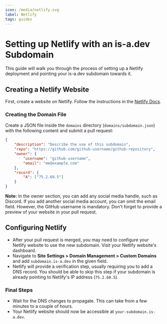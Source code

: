 ```yaml
---
icon: /media/netlify.svg
label: Netlify
tags: guides
---
```


# Setting up Netlify with an is-a.dev Subdomain

This guide will walk you through the process of setting up a Netlify deployment and pointing your is-a.dev subdomain towards it.

## Creating a Netlify Website

First, create a website on Netlify. Follow the instructions in the [Netlify Docs](https://docs.netlify.com/).

### Creating the Domain File

Create a JSON file inside the `domains` directory (`domains/subdomain.json`) with the following content and submit a pull request:

```json
{
    "description": "Describe the use of this subdomain",
    "repo": "https://github.com/github-username/github-repository",
    "owner": {
        "username": "github-username",
        "email": "me@example.com"
    },
    "record": {
        "A": ["75.2.60.5"]
    }
}
```

**Note:** In the owner section, you can add any social media handle, such as Discord. If you add another social media account, you can omit the email field. However, the GitHub username is mandatory. Don't forget to provide a preview of your website in your pull request.

## Configuring Netlify
- After your pull request is merged, you may need to configure your Netlify website to use the new subdomain. Visit your Netlify website's dashboard.
- Navigate to **Site Settings > Domain Management > Custom Domains** and add `subdomain.is-a.dev` in the given field.
- Netlify will provide a verification step, usually requiring you to add a DNS record. You should be able to skip this step if your subdomain is already pointing to Netlify's IP address (`75.2.60.5`).

### Final Steps
- Wait for the DNS changes to propagate. This can take from a few minutes to a couple of hours.
- Your Netlify website should now be accessible at `your-subdomain.is-a.dev`.
